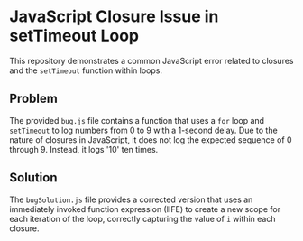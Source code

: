 # JavaScript Closure Issue in setTimeout Loop

This repository demonstrates a common JavaScript error related to closures and the `setTimeout` function within loops.

## Problem
The provided `bug.js` file contains a function that uses a `for` loop and `setTimeout` to log numbers from 0 to 9 with a 1-second delay.
Due to the nature of closures in JavaScript, it does not log the expected sequence of 0 through 9. Instead, it logs '10' ten times.

## Solution
The `bugSolution.js` file provides a corrected version that uses an immediately invoked function expression (IIFE) to create a new scope for each iteration of the loop, correctly capturing the value of `i` within each closure.